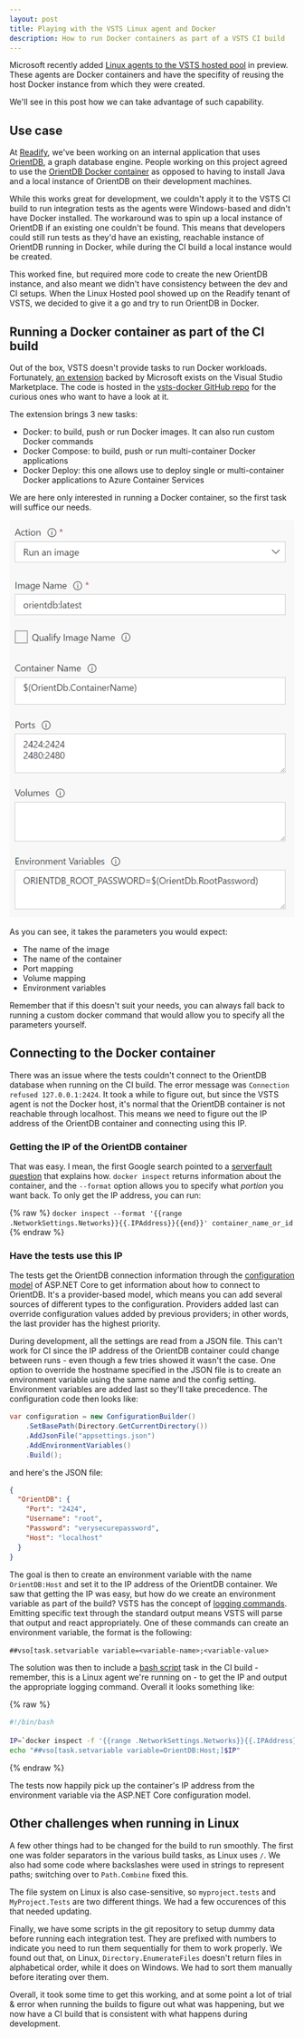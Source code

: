 ```yaml
---
layout: post
title: Playing with the VSTS Linux agent and Docker
description: How to run Docker containers as part of a VSTS CI build
---
```


Microsoft recently added [Linux agents to the VSTS hosted pool](https://azure.microsoft.com/en-us/blog/visual-studio-team-services-january-2017-digest/) in preview. These agents are Docker containers and have the specifity of reusing the host Docker instance from which they were created.

We'll see in this post how we can take advantage of such capability.

## Use case

At [Readify](http://readify.net/), we've been working on an internal application that uses [OrientDB](http://orientdb.com/orientdb/), a graph database engine. People working on this project agreed to use the [OrientDB Docker container](https://hub.docker.com/_/orientdb/) as opposed to having to install Java and a local instance of OrientDB on their development machines.

While this works great for development, we couldn't apply it to the VSTS CI build to run integration tests as the agents were Windows-based and didn't have Docker installed. The workaround was to spin up a local instance of OrientDB if an existing one couldn't be found. This means that developers could still run tests as they'd have an existing, reachable instance of OrientDB running in Docker, while during the CI build a local instance would be created.

This worked fine, but required more code to create the new OrientDB instance, and also meant we didn't have consistency between the dev and CI setups. When the Linux Hosted pool showed up on the Readify tenant of VSTS, we decided to give it a go and try to run OrientDB in Docker.

## Running a Docker container as part of the CI build

Out of the box, VSTS doesn't provide tasks to run Docker workloads. Fortunately, [an extension](https://marketplace.visualstudio.com/items?itemName=ms-vscs-rm.docker) backed by Microsoft exists on the Visual Studio Marketplace. The code is hosted in the [vsts-docker GitHub repo](https://github.com/Microsoft/VSTS-Docker) for the curious ones who want to have a look at it.

The extension brings 3 new tasks:

 - Docker: to build, push or run Docker images. It can also run custom Docker commands
 - Docker Compose: to build, push or run multi-container Docker applications
 - Docker Deploy: this one allows use to deploy single or multi-container Docker applications to Azure Container Services

 We are here only interested in running a Docker container, so the first task will suffice our needs.

 ![Run an OrientDB container](/public/images/posts/5-vsts-docker/run-docker-container.png)

 As you can see, it takes the parameters you would expect:

  - The name of the image
  - The name of the container
  - Port mapping
  - Volume mapping
  - Environment variables

Remember that if this doesn't suit your needs, you can always fall back to running a custom docker command that would allow you to specify all the parameters yourself.

## Connecting to the Docker container

There was an issue where the tests couldn't connect to the OrientDB database when running on the CI build. The error message was `Connection refused 127.0.0.1:2424`. It took a while to figure out, but since the VSTS agent is not the Docker host, it's normal that the OrientDB container is not reachable through localhost. This means we need to figure out the IP address of the OrientDB container and connecting using this IP.

### Getting the IP of the OrientDB container

That was easy. I mean, the first Google search pointed to a [serverfault question](http://stackoverflow.com/questions/17157721/getting-a-docker-containers-ip-address-from-the-host) that explains how. `docker inspect` returns information about the container, and the `--format` option allows you to specify what *portion* you want back. To only get the IP address, you can run:

{% raw %}
`docker inspect --format '{{range .NetworkSettings.Networks}}{{.IPAddress}}{{end}}' container_name_or_id`
{% endraw %}

### Have the tests use this IP

The tests get the OrientDB connection information through the [configuration model](https://docs.microsoft.com/en-us/aspnet/core/fundamentals/configuration) of ASP.NET Core to get information about how to connect to OrientDB. It's a provider-based model, which means you can add several sources of different types to the configuration. Providers added last can override configuration values added by previous providers; in other words, the last provider has the highest priority.

During development, all the settings are read from a JSON file. This can't work for CI since the IP address of the OrientDB container could change between runs - even though a few tries showed it wasn't the case. One option to override the hostname specified in the JSON file is to create an environment variable using the same name and the config setting. Environment variables are added last so they'll take precedence. The configuration code then looks like:

```csharp
var configuration = new ConfigurationBuilder()
    .SetBasePath(Directory.GetCurrentDirectory())
    .AddJsonFile("appsettings.json")
    .AddEnvironmentVariables()
    .Build();
```

and here's the JSON file:

```json
{
  "OrientDB": {
    "Port": "2424",
    "Username": "root",
    "Password": "verysecurepassword",
    "Host": "localhost"
  }
}
```

The goal is then to create an environment variable with the name `OrientDB:Host` and  set it to the IP address of the OrientDB container. We saw that getting the IP was easy, but how do we create an environment variable as part of the build? VSTS has the concept of [logging commands](https://github.com/Microsoft/vsts-tasks/blob/master/docs/authoring/commands.md). Emitting specific text through the standard output means VSTS will parse that output and react appropriately. One of these commands can create an environment variable, the format is the following:

`##vso[task.setvariable variable=<variable-name>;<variable-value>`

The solution was then to include a [bash script](https://www.visualstudio.com/en-us/docs/build/steps/utility/shell-script) task in the CI build - remember, this is a Linux agent we're running on - to get the IP and output the appropriate logging command. Overall it looks something like:

{% raw %}
```bash
#!/bin/bash

IP=`docker inspect -f '{{range .NetworkSettings.Networks}}{{.IPAddress}}{{end}}' orientdb`
echo "##vso[task.setvariable variable=OrientDB:Host;]$IP"
```
{% endraw %}

The tests now happily pick up the container's IP address from the environment variable via the ASP.NET Core configuration model.

## Other challenges when running in Linux

A few other things had to be changed for the build to run smoothly. The first one was folder separators in the various build tasks, as Linux uses `/`. We also had some code where backslashes were used in strings to represent paths; switching over to `Path.Combine` fixed this.

The file system on Linux is also case-sensitive, so `myproject.tests` and `MyProject.Tests` are two different things. We had a few occurences of this that needed updating.

Finally, we have some scripts in the git repository to setup dummy data before running each integration test. They are prefixed with numbers to indicate you need to run them sequentially for them to work properly. We found out that, on Linux, `Directory.EnumerateFiles` doesn't return files in alphabetical order, while it does on Windows. We had to sort them manually before iterating over them.

Overall, it took some time to get this working, and at some point a lot of trial & error when running the builds to figure out what was happening, but we now have a CI build that is consistent with what happens during development.